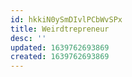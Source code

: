 ```yaml
---
id: hkkiN0ySmDIvlPCbWvSPx
title: Weirdtrepreneur
desc: ''
updated: 1639762693869
created: 1639762693869
---
```


